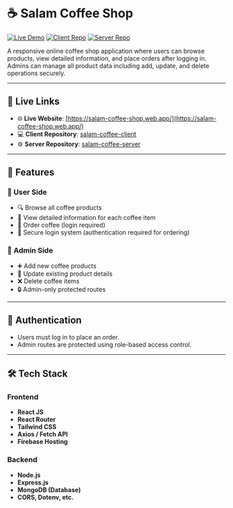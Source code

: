 # ☕ Salam Coffee Shop


[![Live Demo](https://img.shields.io/badge/Live%20Demo-Available-brightgreen?style=flat-square)](https://salam-coffee-shop.web.app/)
[![Client Repo](https://img.shields.io/badge/Client%20Repo-Github-blue?style=flat-square)](https://github.com/salam46khan/salam-coffee-client)
[![Server Repo](https://img.shields.io/badge/Server%20Repo-Github-blue?style=flat-square)](https://github.com/salam46khan/salam-coffee-server)

A responsive online coffee shop application where users can browse products, view detailed information, and place orders after logging in. Admins can manage all product data including add, update, and delete operations securely.

---

## 🔗 Live Links

- 🌐 **Live Website**: [https://salam-coffee-shop.web.app/](https://salam-coffee-shop.web.app/)
- 💻 **Client Repository**: [salam-coffee-client](https://github.com/salam46khan/salam-coffee-client)
- ⚙️ **Server Repository**: [salam-coffee-server](https://github.com/salam46khan/salam-coffee-server)

---

## 🚀 Features

### 👥 User Side
- 🔍 Browse all coffee products
- 📖 View detailed information for each coffee item
- 🛒 Order coffee (login required)
- 🔐 Secure login system (authentication required for ordering)

### 🔧 Admin Side
- ➕ Add new coffee products
- 📝 Update existing product details
- ❌ Delete coffee items
- 🔒 Admin-only protected routes

---

## 🔐 Authentication
- Users must log in to place an order.
- Admin routes are protected using role-based access control.

---

## 🛠 Tech Stack

### Frontend
- **React JS**
- **React Router**
- **Tailwind CSS**
- **Axios / Fetch API**
- **Firebase Hosting**

### Backend
- **Node.js**
- **Express.js**
- **MongoDB (Database)**
- **CORS, Dotenv, etc.**
